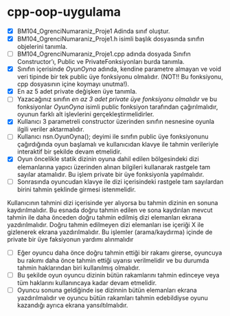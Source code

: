 ﻿# cpp-oop-uygulama

- [x]  BM104_OgrenciNumaraniz_Proje1 Adinda sınıf oluştur.
- [x]  BM104_OgrenciNumaraniz_Proje1.h isimli başlık dosyasında sınıfın objelerini tanımla.
- [ ]  BM104_OgrenciNumaraniz_Proje1.cpp adında dosyada Sınıfın Constructor’ı, Public ve PrivateFonksiyonları burda tanımla.
- [x]  Sınıfın içerisinde  *OyunOyna* adında, kendine parametre almayan ve void veri tipinde bir tek public üye fonksiyonu olmalıdır. (NOT!! Bu fonksiyonu, cpp dosyasının içine koymayı unutma!).
- [x]  En az 5 adet private değişken üye tanımla.
- [ ]  Yazacağınız sınıfın *en az 3 adet private üye fonksiyonu olmalıdır* ve bu fonksiyonlar *OyunOyna* isimli public fonksiyon tarafından çağırılmalıdır, oyunun farklı alt işlevlerini gerçekleştirmelidirler.
- [x]  Kullanıcı 3 parametreli constructor üzerinden sınıfın nesnesine oyunla ilgili veriler aktarmalıdır.
- [ ]  Kullanıcı nsn.OyunOyna(); deyimi ile sınıfın public üye fonksiyonunu çağırdığında oyun başlamalı ve kullanıcıdan klavye ile tahmin verileriyle interaktif bir şekilde devam etmelidir.
- [x]  Oyun öncelikle statik dizinin oyuna dahil edilen bölgesindeki dizi elemanlarına yapıcı üzerinden alınan bilgileri kullanarak rastgele tam sayılar atamalıdır. Bu işlem private bir üye fonksiyonla yapılmalıdır.
- [ ]  Sonrasında oyuncudan klavye ile dizi içerisindeki rastgele tam sayılardan birini tahmin şeklinde girmesi istenmelidir.
        
  Kullanıcının tahmini dizi içerisinde yer alıyorsa bu tahmin dizinin en sonuna kaydırılmalıdır. Bu esnada doğru tahmin edilen ve sona kaydırılan mevcut tahmin ile daha önceden doğru tahmin edilmiş dizi elemanları ekrana yazdırılmalıdır. Doğru tahmin edilmeyen dizi elemanları ise içeriği X ile gizlenerek ekrana yazdırılmalıdır. Bu işlemler (arama/kaydırma) içinde de private bir üye faksiyonun yardımı alınmalıdır 
        
- [ ]  Eğer oyuncu daha önce doğru tahmin ettiği bir rakamı girerse, oyuncuya bu rakımı daha önce tahmin ettiği uyarısı verilmelidir ve bu durumda tahmin haklarından biri kullanılmış olmalıdır.
- [ ]  Bu şekilde oyun oyuncu dizinin bütün rakamlarını tahmin edinceye veya tüm haklarını kullanıncaya kadar devam etmelidir.
- [ ]  Oyuncu sonuna geldiğinde ise dizinnin bütün elemanları ekrana yazdırılmalıdır ve oyuncu bütün rakamları tahmin edebildiyse oyunu kazandığı ayrıca ekrana yansıltılmalıdır.
